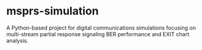 # msprs-simulation
A Python-based project for digital communications simulations focusing on multi-stream partial response signaling BER performance and EXIT chart analysis.
